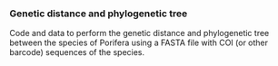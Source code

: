 ### Genetic distance and phylogenetic tree

Code and data to perform the genetic distance and phylogenetic tree between the species of Porifera using a FASTA file with COI (or other barcode) sequences of the species.

